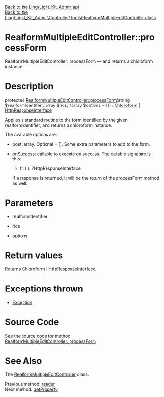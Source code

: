 [Back to the Ling/Light_Kit_Admin api](https://github.com/lingtalfi/Light_Kit_Admin/blob/master/doc/api/Ling/Light_Kit_Admin.md)<br>
[Back to the Ling\Light_Kit_Admin\Controller\Tools\RealformMultipleEditController class](https://github.com/lingtalfi/Light_Kit_Admin/blob/master/doc/api/Ling/Light_Kit_Admin/Controller/Tools/RealformMultipleEditController.md)


RealformMultipleEditController::processForm
================



RealformMultipleEditController::processForm — and returns a chloroform instance.




Description
================


protected [RealformMultipleEditController::processForm](https://github.com/lingtalfi/Light_Kit_Admin/blob/master/doc/api/Ling/Light_Kit_Admin/Controller/Tools/RealformMultipleEditController/processForm.md)(string $realformIdentifier, array $rics, ?array $options = []) : [Chloroform](https://github.com/lingtalfi/Chloroform/blob/master/doc/api/Ling/Chloroform/Form/Chloroform.md) | [HttpResponseInterface](https://github.com/lingtalfi/Light/blob/master/doc/api/Ling/Light/Http/HttpResponseInterface.md)




Applies a standard routine to the form identified by the given realformIdentifier,
and returns a chloroform instance.

The available options are:

- post: array. Optional = []. Some extra parameters to add to the form.
- onSuccess: callable to execute on success.
     The callable signature is this:
     - fn (  ): ?HttpResponseInterface

     If a response is returned, it will be the return of the processForm method as well.




Parameters
================


- realformIdentifier

    

- rics

    

- options

    


Return values
================

Returns [Chloroform](https://github.com/lingtalfi/Chloroform/blob/master/doc/api/Ling/Chloroform/Form/Chloroform.md) | [HttpResponseInterface](https://github.com/lingtalfi/Light/blob/master/doc/api/Ling/Light/Http/HttpResponseInterface.md).


Exceptions thrown
================

- [Exception](http://php.net/manual/en/class.exception.php).&nbsp;







Source Code
===========
See the source code for method [RealformMultipleEditController::processForm](https://github.com/lingtalfi/Light_Kit_Admin/blob/master/Controller/Tools/RealformMultipleEditController.php#L180-L576)


See Also
================

The [RealformMultipleEditController](https://github.com/lingtalfi/Light_Kit_Admin/blob/master/doc/api/Ling/Light_Kit_Admin/Controller/Tools/RealformMultipleEditController.md) class.

Previous method: [render](https://github.com/lingtalfi/Light_Kit_Admin/blob/master/doc/api/Ling/Light_Kit_Admin/Controller/Tools/RealformMultipleEditController/render.md)<br>Next method: [getProperty](https://github.com/lingtalfi/Light_Kit_Admin/blob/master/doc/api/Ling/Light_Kit_Admin/Controller/Tools/RealformMultipleEditController/getProperty.md)<br>

